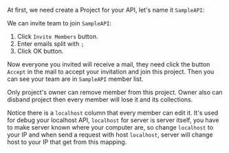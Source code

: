 At first, we need create a Project for your API, let's name it `SampleAPI`:

We can invite team to join `SampleAPI`:
1. Click `Invite Members` button.
2. Enter emails split with `;`
3. Click OK button.

Now everyone you invited will receive a mail, they need click the button `Accept` in the mail to accept your invitation and join this project. Then you can see your team are in `SampleAPI` member list.

Only project's owner can remove member from this project. Owner also can disband project then every member will lose it and its collections.

Notice there is a `localhost` column that every member can edit it. It's used for debug your localhost API, `localhost` for server is server itself, you have to make server known where your computer are, so change `localhost` to your IP and when send a request with host `localhost`, server will change host to your IP that get from this mapping.